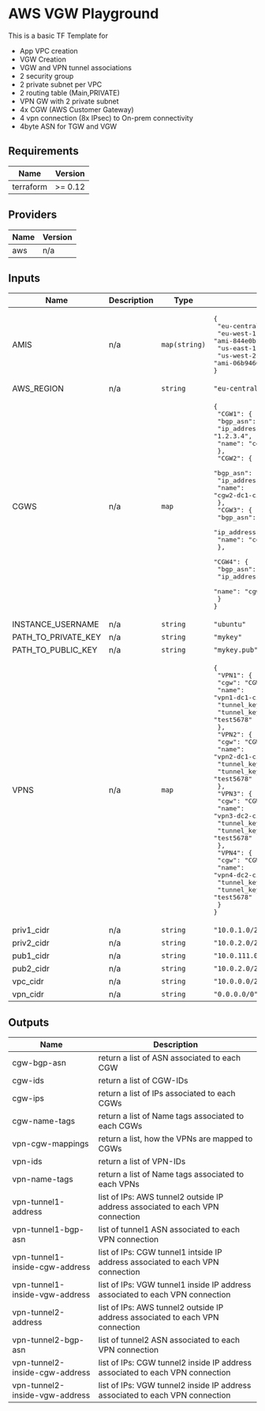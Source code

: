 # AWS VGW Playground
This is a basic TF Template for 
 - App VPC creation
 - VGW Creation
 - VGW and VPN tunnel associations
 - 2 security group 
 - 2 private subnet per VPC
 - 2 routing table (Main,PRIVATE)
 - VPN GW with 2 private subnet
 - 4x CGW (AWS Customer Gateway)
 - 4 vpn connection (8x IPsec) to On-prem connectivity
 - 4byte ASN for TGW and VGW

## Requirements




| Name | Version |
|------|---------|
| terraform | >= 0.12 |

## Providers

| Name | Version |
|------|---------|
| aws | n/a |

## Inputs

| Name | Description | Type | Default | Required |
|------|-------------|------|---------|:--------:|
| AMIS | n/a | `map(string)` | <pre>{<br>  "eu-central-1": "ami-027583e616ca104df",<br>  "eu-west-1": "ami-844e0bf7",<br>  "us-east-1": "ami-13be557e",<br>  "us-west-2": "ami-06b94666"<br>}</pre> | no |
| AWS\_REGION | n/a | `string` | `"eu-central-1"` | no |
| CGWS | n/a | `map` | <pre>{<br>  "CGW1": {<br>    "bgp_asn": "65412",<br>    "ip_address": "1.2.3.4",<br>    "name": "cgw1-dc1-cisco1"<br>  },<br>  "CGW2": {<br>    "bgp_asn": "65412",<br>    "ip_address": "2.2.3.4",<br>    "name": "cgw2-dc1-cisco2"<br>  },<br>  "CGW3": {<br>    "bgp_asn": "65412",<br>    "ip_address": "3.2.3.4",<br>    "name": "cgw3-dc2-cisco1"<br>  },<br>  "CGW4": {<br>    "bgp_asn": "65412",<br>    "ip_address": "4.2.3.4",<br>    "name": "cgw4-dc2-cisco2"<br>  }<br>}</pre> | no |
| INSTANCE\_USERNAME | n/a | `string` | `"ubuntu"` | no |
| PATH\_TO\_PRIVATE\_KEY | n/a | `string` | `"mykey"` | no |
| PATH\_TO\_PUBLIC\_KEY | n/a | `string` | `"mykey.pub"` | no |
| VPNS | n/a | `map` | <pre>{<br>  "VPN1": {<br>    "cgw": "CGW1",<br>    "name": "vpn1-dc1-cisco1",<br>    "tunnel_key1": "test1234",<br>    "tunnel_key2": "test5678"<br>  },<br>  "VPN2": {<br>    "cgw": "CGW2",<br>    "name": "vpn2-dc1-cisco2",<br>    "tunnel_key1": "test1234",<br>    "tunnel_key2": "test5678"<br>  },<br>  "VPN3": {<br>    "cgw": "CGW3",<br>    "name": "vpn3-dc2-cisco1",<br>    "tunnel_key1": "test1234",<br>    "tunnel_key2": "test5678"<br>  },<br>  "VPN4": {<br>    "cgw": "CGW4",<br>    "name": "vpn4-dc2-cisco2",<br>    "tunnel_key1": "test1234",<br>    "tunnel_key2": "test5678"<br>  }<br>}</pre> | no |
| priv1\_cidr | n/a | `string` | `"10.0.1.0/24"` | no |
| priv2\_cidr | n/a | `string` | `"10.0.2.0/24"` | no |
| pub1\_cidr | n/a | `string` | `"10.0.111.0/24"` | no |
| pub2\_cidr | n/a | `string` | `"10.0.2.0/24"` | no |
| vpc\_cidr | n/a | `string` | `"10.0.0.0/22"` | no |
| vpn\_cidr | n/a | `string` | `"0.0.0.0/0"` | no |

## Outputs


| Name | Description |
|------|-------------|
| cgw-bgp-asn | return a list of ASN associated to each CGW |
| cgw-ids | return a list of CGW-IDs |
| cgw-ips | return a list of IPs associated to each CGWs |
| cgw-name-tags | return a list of Name tags associated to each CGWs |
| vpn-cgw-mappings | return a list, how the VPNs are mapped to CGWs |
| vpn-ids | return a list of VPN-IDs |
| vpn-name-tags | return a list of Name tags associated to each VPNs |
| vpn-tunnel1-address | list of IPs: AWS tunnel2 outside IP address associated to each VPN connection |
| vpn-tunnel1-bgp-asn | list of tunnel1 ASN associated to each VPN connection |
| vpn-tunnel1-inside-cgw-address | list of IPs: CGW tunnel1 intside IP address associated to each VPN connection |
| vpn-tunnel1-inside-vgw-address | list of IPs: VGW tunnel1 inside IP address associated to each VPN connection |
| vpn-tunnel2-address | list of IPs: AWS tunnel2 outside IP address associated to each VPN connection |
| vpn-tunnel2-bgp-asn | list of tunnel2 ASN associated to each VPN connection |
| vpn-tunnel2-inside-cgw-address | list of IPs: CGW tunnel2 inside IP address associated to each VPN connection |
| vpn-tunnel2-inside-vgw-address | list of IPs: VGW tunnel2 inside IP address associated to each VPN connection |



